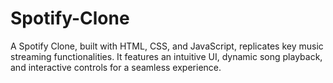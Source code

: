 # Spotify-Clone
A  Spotify Clone, built with HTML, CSS, and JavaScript, replicates key music streaming functionalities. It features an intuitive UI, dynamic song playback, and interactive controls for a seamless experience.
